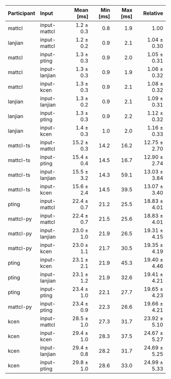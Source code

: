 | Participant | Input | Mean [ms] | Min [ms] | Max [ms] | Relative |
|:---|:---|---:|---:|---:|---:|
| mattcl | input-mattcl | 1.2 ± 0.3 | 0.8 | 1.9 | 1.00 |
| lanjian | input-mattcl | 1.2 ± 0.2 | 0.9 | 2.1 | 1.04 ± 0.30 |
| mattcl | input-pting | 1.3 ± 0.3 | 0.9 | 2.0 | 1.05 ± 0.31 |
| mattcl | input-lanjian | 1.3 ± 0.3 | 0.9 | 1.9 | 1.06 ± 0.32 |
| mattcl | input-kcen | 1.3 ± 0.3 | 0.9 | 2.1 | 1.08 ± 0.32 |
| lanjian | input-lanjian | 1.3 ± 0.2 | 0.9 | 2.1 | 1.09 ± 0.31 |
| lanjian | input-pting | 1.3 ± 0.3 | 0.9 | 2.2 | 1.12 ± 0.32 |
| lanjian | input-kcen | 1.4 ± 0.3 | 1.0 | 2.0 | 1.16 ± 0.33 |
| mattcl-ts | input-mattcl | 15.2 ± 0.3 | 14.2 | 16.2 | 12.75 ± 2.70 |
| mattcl-ts | input-pting | 15.4 ± 0.4 | 14.5 | 16.7 | 12.90 ± 2.74 |
| mattcl-ts | input-lanjian | 15.5 ± 3.2 | 14.3 | 59.1 | 13.03 ± 3.84 |
| mattcl-ts | input-kcen | 15.6 ± 2.4 | 14.5 | 39.5 | 13.07 ± 3.40 |
| pting | input-mattcl | 22.4 ± 0.7 | 21.2 | 25.5 | 18.83 ± 4.01 |
| mattcl-py | input-mattcl | 22.4 ± 0.7 | 21.5 | 25.6 | 18.83 ± 4.01 |
| mattcl-py | input-lanjian | 23.0 ± 1.0 | 21.9 | 26.5 | 19.31 ± 4.15 |
| mattcl-py | input-kcen | 23.0 ± 1.1 | 21.7 | 30.5 | 19.35 ± 4.19 |
| pting | input-kcen | 23.1 ± 2.1 | 21.9 | 45.3 | 19.40 ± 4.46 |
| pting | input-lanjian | 23.1 ± 1.2 | 21.9 | 32.6 | 19.41 ± 4.21 |
| pting | input-pting | 23.4 ± 1.0 | 22.1 | 27.7 | 19.65 ± 4.23 |
| mattcl-py | input-pting | 23.4 ± 0.9 | 22.3 | 26.6 | 19.66 ± 4.21 |
| kcen | input-mattcl | 28.5 ± 1.0 | 27.3 | 31.7 | 23.92 ± 5.10 |
| kcen | input-kcen | 29.4 ± 1.0 | 28.3 | 37.5 | 24.67 ± 5.27 |
| kcen | input-lanjian | 29.4 ± 0.8 | 28.2 | 31.7 | 24.69 ± 5.25 |
| kcen | input-pting | 29.8 ± 1.0 | 28.6 | 33.0 | 24.99 ± 5.33 |
